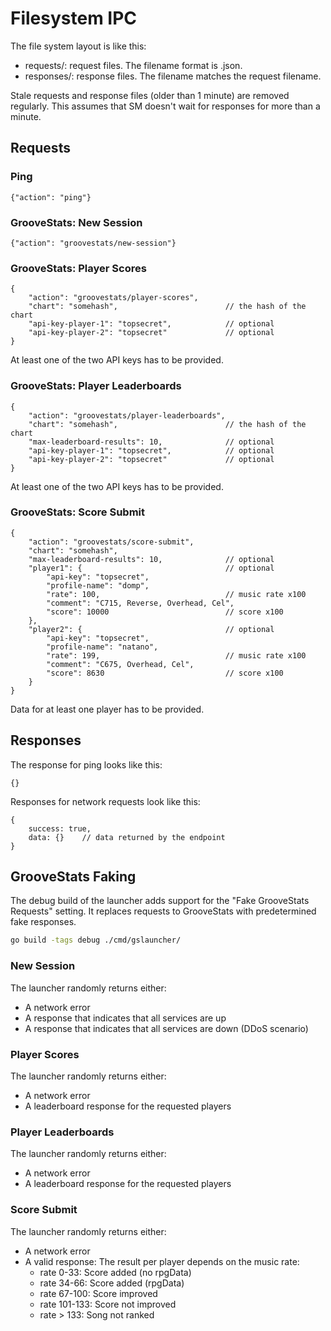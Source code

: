# Filesystem IPC

The file system layout is like this:

- requests/: request files. The filename format is <id>.json.
- responses/: response files. The filename matches the request filename.

Stale requests and response files (older than 1 minute) are removed regularly.
This assumes that SM doesn't wait for responses for more than a minute.


## Requests

### Ping

```jsonc
{"action": "ping"}
```


### GrooveStats: New Session

```jsonc
{"action": "groovestats/new-session"}
```


### GrooveStats: Player Scores

```jsonc
{
    "action": "groovestats/player-scores",
    "chart": "somehash",                        // the hash of the chart
    "api-key-player-1": "topsecret",            // optional
    "api-key-player-2": "topsecret"             // optional
}
```

At least one of the two API keys has to be provided.


### GrooveStats: Player Leaderboards

```jsonc
{
    "action": "groovestats/player-leaderboards",
    "chart": "somehash",                        // the hash of the chart
    "max-leaderboard-results": 10,              // optional
    "api-key-player-1": "topsecret",            // optional
    "api-key-player-2": "topsecret"             // optional
}
```

At least one of the two API keys has to be provided.


### GrooveStats: Score Submit

```jsonc
{
    "action": "groovestats/score-submit",
    "chart": "somehash",
    "max-leaderboard-results": 10,              // optional
    "player1": {                                // optional
        "api-key": "topsecret",
        "profile-name": "domp",
        "rate": 100,                            // music rate x100
        "comment": "C715, Reverse, Overhead, Cel",
        "score": 10000                          // score x100
    },
    "player2": {                                // optional
        "api-key": "topsecret",
        "profile-name": "natano",
        "rate": 199,                            // music rate x100
        "comment": "C675, Overhead, Cel",
        "score": 8630                           // score x100
    }
}
```

Data for at least one player has to be provided.


## Responses

The response for ping looks like this:

```jsonc
{}
```

Responses for network requests look like this:

```jsonc
{
    success: true,
    data: {}    // data returned by the endpoint
}
```


## GrooveStats Faking

The debug build of the launcher adds support for the "Fake GrooveStats
Requests" setting. It replaces requests to GrooveStats with predetermined fake
responses.

```sh
go build -tags debug ./cmd/gslauncher/
```


### New Session

The launcher randomly returns either:
- A network error
- A response that indicates that all services are up
- A response that indicates that all services are down (DDoS scenario)


### Player Scores

The launcher randomly returns either:
- A network error
- A leaderboard response for the requested players


### Player Leaderboards

The launcher randomly returns either:
- A network error
- A leaderboard response for the requested players


### Score Submit

The launcher randomly returns either:
- A network error
- A valid response: The result per player depends on the music rate:
  - rate 0-33: Score added (no rpgData)
  - rate 34-66: Score added (rpgData)
  - rate 67-100: Score improved
  - rate 101-133: Score not improved
  - rate > 133: Song not ranked
